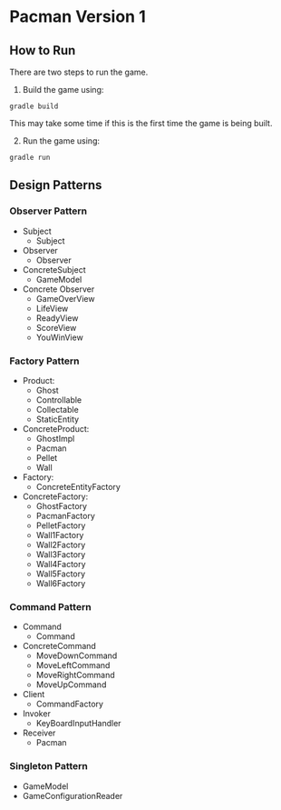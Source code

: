 # Pacman Version 1
## How to Run
There are two steps to run the game.
1. Build the game using:
```
gradle build
```
This may take some time if this is the first time the game is being built.

2. Run the game using:
```
gradle run
```

## Design Patterns

### Observer Pattern
- Subject
  - Subject
- Observer
  - Observer
- ConcreteSubject
  - GameModel
- Concrete Observer
  - GameOverView
  - LifeView
  - ReadyView
  - ScoreView
  - YouWinView

### Factory Pattern
- Product: 
  - Ghost
  - Controllable
  - Collectable
  - StaticEntity
- ConcreteProduct:
  - GhostImpl
  - Pacman
  - Pellet
  - Wall
- Factory:
  - ConcreteEntityFactory
- ConcreteFactory:
  - GhostFactory
  - PacmanFactory
  - PelletFactory
  - Wall1Factory
  - Wall2Factory
  - Wall3Factory
  - Wall4Factory
  - Wall5Factory
  - Wall6Factory

### Command Pattern
- Command
  - Command
- ConcreteCommand
  - MoveDownCommand
  - MoveLeftCommand
  - MoveRightCommand
  - MoveUpCommand
- Client
  - CommandFactory
- Invoker
  - KeyBoardInputHandler
- Receiver
  - Pacman

### Singleton Pattern
- GameModel
- GameConfigurationReader
